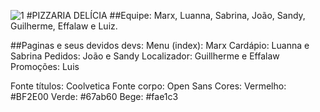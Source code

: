 ![1](https://github.com/user-attachments/assets/1fe7e74c-dd32-44c8-8096-e167d5e4dcff)
#PIZZARIA DELÍCIA
##Equipe: Marx, Luanna, Sabrina, João, Sandy, Guilherme, Effalaw e Luiz.

##Paginas e seus devidos devs:
Menu (index): Marx
Cardápio: Luanna e Sabrina
Pedidos: João e Sandy
Localizador: Guillherme e Effalaw
Promoções: Luis

Fonte títulos: Coolvetica
Fonte corpo: Open Sans
Cores: 
Vermelho: #BF2E00
Verde: #67ab60
Bege: #fae1c3
